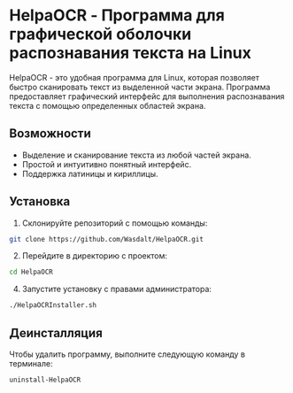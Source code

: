# HelpaOCR - Программа для графической оболочки распознавания текста на Linux

HelpaOCR - это удобная программа для Linux, которая позволяет быстро сканировать текст из выделенной части экрана. Программа предоставляет графический интерфейс для выполнения распознавания текста с помощью определенных областей экрана.

## Возможности

- Выделение и сканирование текста из любой частей экрана.
- Простой и интуитивно понятный интерфейс.
- Поддержка латиницы и кириллицы.

## Установка

1. Склонируйте репозиторий с помощью команды:
```bash
git clone https://github.com/Wasdalt/HelpaOCR.git
```

2. Перейдите в директорию с проектом:
```bash
cd HelpaOCR
```

4. Запустите установку с правами администратора:
```bash
./HelpaOCRInstaller.sh
```


## Деинсталляция

Чтобы удалить программу, выполните следующую команду в терминале:
```bash
uninstall-HelpaOCR
```
